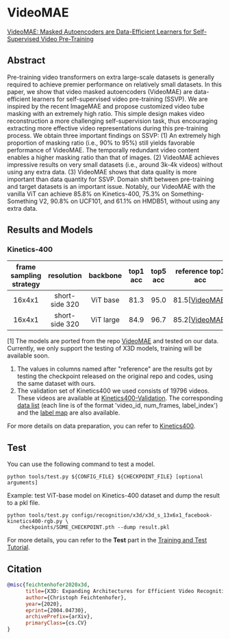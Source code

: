 # VideoMAE

[VideoMAE: Masked Autoencoders are Data-Efficient Learners for Self-Supervised Video Pre-Training](https://arxiv.org/abs/2203.12602)

<!-- [ALGORITHM] -->

## Abstract

<!-- [ABSTRACT] -->

Pre-training video transformers on extra large-scale datasets is generally required to achieve premier performance on relatively small datasets. In this paper, we show that video masked autoencoders (VideoMAE) are data-efficient learners for self-supervised video pre-training (SSVP). We are inspired by the recent ImageMAE and propose customized video tube masking with an extremely high ratio. This simple design makes video reconstruction a more challenging self-supervision task, thus encouraging extracting more effective video representations during this pre-training process. We obtain three important findings on SSVP: (1) An extremely high proportion of masking ratio (i.e., 90% to 95%) still yields favorable performance of VideoMAE. The temporally redundant video content enables a higher masking ratio than that of images. (2) VideoMAE achieves impressive results on very small datasets (i.e., around 3k-4k videos) without using any extra data. (3) VideoMAE shows that data quality is more important than data quantity for SSVP. Domain shift between pre-training and target datasets is an important issue. Notably, our VideoMAE with the vanilla ViT can achieve 85.8% on Kinetics-400, 75.3% on Something-Something V2, 90.8% on UCF101, and 61.1% on HMDB51, without using any extra data.

## Results and Models

### Kinetics-400

| frame sampling strategy |   resolution   | backbone  | top1 acc | top5 acc |          reference top1 acc           |          reference top5 acc           | testing protocol |          config           |          ckpt           |
| :---------------------: | :------------: | :-------: | :------: | :------: | :-----------------------------------: | :-----------------------------------: | :--------------: | :-----------------------: | :---------------------: |
|         16x4x1          | short-side 320 | ViT base  |   81.3   |   95.0   | 81.5\[[VideoMAE](https://github.com/MCG-NJU/VideoMAE/blob/main/MODEL_ZOO.md)\] | 95.1\[[VideoMAE](https://github.com/MCG-NJU/VideoMAE/blob/main/MODEL_ZOO.md)\] | 5 clips x 3 crop | [config](/configs/recognition/vit_mae/vit_mae-pretrained-vit-base_16x4x1_kinetics-400.py) | [ckpt](https://download.openmmlab.com/mmaction/v1.0/recognition/)\[1\] |
|         16x4x1          | short-side 320 | ViT large |   84.9   |   96.7   | 85.2\[[VideoMAE](https://github.com/MCG-NJU/VideoMAE/blob/main/MODEL_ZOO.md)\] | 96.8\[[VideoMAE](https://github.com/MCG-NJU/VideoMAE/blob/main/MODEL_ZOO.md)\] | 5 clips x 3 crop | [config](/configs/recognition/vit_mae/vit_mae-pretrained-vit-large_16x4x1_kinetics-400.py) | [ckpt](https://download.openmmlab.com/mmaction/v1.0/recognition/)\[1\] |

\[1\] The models are ported from the repo [VideoMAE](https://github.com/MCG-NJU/VideoMAE) and tested on our data. Currently, we only support the testing of X3D models, training will be available soon.

1. The values in columns named after "reference" are the results got by testing the checkpoint released on the original repo and codes, using the same dataset with ours.
2. The validation set of Kinetics400 we used consists of 19796 videos. These videos are available at [Kinetics400-Validation](https://mycuhk-my.sharepoint.com/:u:/g/personal/1155136485_link_cuhk_edu_hk/EbXw2WX94J1Hunyt3MWNDJUBz-nHvQYhO9pvKqm6g39PMA?e=a9QldB). The corresponding [data list](https://download.openmmlab.com/mmaction/dataset/k400_val/kinetics_val_list.txt) (each line is of the format 'video_id, num_frames, label_index') and the [label map](https://download.openmmlab.com/mmaction/dataset/k400_val/kinetics_class2ind.txt) are also available.

For more details on data preparation, you can refer to [Kinetics400](/tools/data/kinetics/README.md).

## Test

You can use the following command to test a model.

```shell
python tools/test.py ${CONFIG_FILE} ${CHECKPOINT_FILE} [optional arguments]
```

Example: test ViT-base model on Kinetics-400 dataset and dump the result to a pkl file.

```shell
python tools/test.py configs/recognition/x3d/x3d_s_13x6x1_facebook-kinetics400-rgb.py \
    checkpoints/SOME_CHECKPOINT.pth --dump result.pkl
```

For more details, you can refer to the **Test** part in the [Training and Test Tutorial](/docs/en/user_guides/4_train_test.md).

## Citation

```BibTeX
@misc{feichtenhofer2020x3d,
      title={X3D: Expanding Architectures for Efficient Video Recognition},
      author={Christoph Feichtenhofer},
      year={2020},
      eprint={2004.04730},
      archivePrefix={arXiv},
      primaryClass={cs.CV}
}
```
